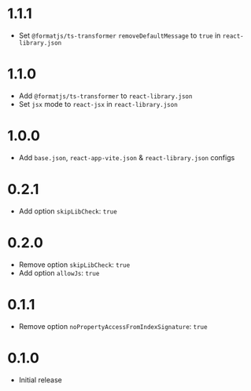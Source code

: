 # 1.1.1

- Set `@formatjs/ts-transformer` `removeDefaultMessage` to `true` in `react-library.json`

# 1.1.0

- Add `@formatjs/ts-transformer` to `react-library.json`
- Set `jsx` mode to `react-jsx` in `react-library.json`

# 1.0.0

- Add `base.json`, `react-app-vite.json` & `react-library.json` configs

# 0.2.1

- Add option `skipLibCheck`: `true`

# 0.2.0

- Remove option `skipLibCheck`: `true`
- Add option `allowJs`: `true`

# 0.1.1

- Remove option `noPropertyAccessFromIndexSignature`: `true`

# 0.1.0

- Initial release
